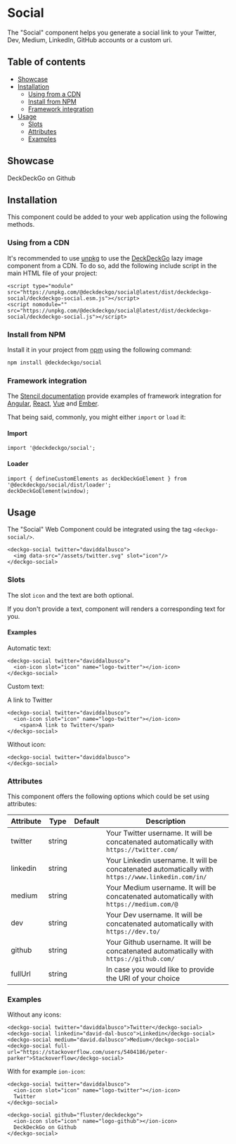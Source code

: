 # Social

The "Social" component helps you generate a social link to your Twitter, Dev, Medium, LinkedIn, GitHub accounts or a custom uri.

## Table of contents

- [Showcase](#app-components-social-showcase)
- [Installation](#app-components-social-installation)
	- [Using from a CDN](#app-components-social-from-a-cdn)
	- [Install from NPM](#app-components-social-from-npm)
	- [Framework integration](#app-components-social-framework-integration)
- [Usage](#app-components-social-usage)
  - [Slots](#app-components-social-slots)
  - [Attributes](#app-components-social-attributes)
  - [Examples](#app-components-social-examples)

## Showcase

<p>
  <deckgo-social twitter="daviddalbusco"><ion-icon slot="icon" name="logo-twitter"></ion-icon></deckgo-social>
</p>

<p>
  <deckgo-social github="deckgo/deckdeckgo"><ion-icon slot="icon" name="logo-github"></ion-icon> DeckDeckGo on Github</deckgo-social>
</p>

## Installation

This component could be added to your web application using the following methods.

### Using from a CDN

It's recommended to use [unpkg](https://unpkg.com/) to use the [DeckDeckGo] lazy image component from a CDN. To do so, add the following include script in the main HTML file of your project:

```
<script type="module" src="https://unpkg.com/@deckdeckgo/social@latest/dist/deckdeckgo-social/deckdeckgo-social.esm.js"></script>
<script nomodule="" src="https://unpkg.com/@deckdeckgo/social@latest/dist/deckdeckgo-social/deckdeckgo-social.js"></script>
```
### Install from NPM

Install it in your project from [npm](https://www.npmjs.com/package/@deckdeckgo/qrcode) using the following command:

```bash
npm install @deckdeckgo/social
```

### Framework integration

The [Stencil documentation](https://stenciljs.com/docs/overview) provide examples of framework integration for [Angular](https://stenciljs.com/docs/angular), [React](https://stenciljs.com/docs/react), [Vue](https://stenciljs.com/docs/vue) and [Ember](https://stenciljs.com/docs/ember).

That being said, commonly, you might either `import` or `load` it:

#### Import

```
import '@deckdeckgo/social';
```

#### Loader

```
import { defineCustomElements as deckDeckGoElement } from '@deckdeckgo/social/dist/loader';
deckDeckGoElement(window);
```

## Usage

The "Social" Web Component could be integrated using the tag `<deckgo-social/>`.

```
<deckgo-social twitter="daviddalbusco">
  <img data-src="/assets/twitter.svg" slot="icon"/>
</deckgo-social>
```

### Slots

The slot `icon` and the text are both optional.

If you don't provide a text, component will renders a corresponding text for you.

#### Examples

Automatic text:

<p>
  <deckgo-social twitter="daviddalbusco"><ion-icon slot="icon" name="logo-twitter"></ion-icon></deckgo-social>
</p>

```
<deckgo-social twitter="daviddalbusco">
  <ion-icon slot="icon" name="logo-twitter"></ion-icon>
</deckgo-social>
```

Custom text:

<p>
  <deckgo-social twitter="daviddalbusco"><ion-icon slot="icon" name="logo-twitter"></ion-icon><span>A link to Twitter</span></deckgo-social>
</p>

```
<deckgo-social twitter="daviddalbusco">
  <ion-icon slot="icon" name="logo-twitter"></ion-icon>
    <span>A link to Twitter</span>
</deckgo-social>
```

Without icon:

<p>
  <deckgo-social twitter="daviddalbusco"></deckgo-social>
</p>

```
<deckgo-social twitter="daviddalbusco">
</deckgo-social>
```

### Attributes

This component offers the following options which could be set using attributes:

| Attribute                      | Type   | Default   | Description   |
| -------------------------- |-----------------|-----------------|-----------------|
| twitter | string |  | Your Twitter username. It will be concatenated automatically with `https://twitter.com/` |
| linkedin | string |  | Your Linkedin username. It will be concatenated automatically with `https://www.linkedin.com/in/` |
| medium | string |  | Your Medium username. It will be concatenated automatically with `https://medium.com/@` |
| dev | string |  | Your Dev username. It will be concatenated automatically with `https://dev.to/` |
| github | string |  | Your Github username. It will be concatenated automatically with `https://github.com/` |
| fullUrl | string |  | In case you would like to provide the URI of your choice |

### Examples

Without any icons:

```
<deckgo-social twitter="daviddalbusco">Twitter</deckgo-social>
<deckgo-social linkedin="david-dal-busco">Linkedin</deckgo-social>
<deckgo-social medium="david.dalbusco">Medium</deckgo-social>
<deckgo-social full-url="https://stackoverflow.com/users/5404186/peter-parker">Stackoverflow</deckgo-social>
```

With for example `ion-icon`:

```
<deckgo-social twitter="daviddalbusco">
  <ion-icon slot="icon" name="logo-twitter"></ion-icon>
  Twitter
</deckgo-social>

<deckgo-social github="fluster/deckdeckgo">
  <ion-icon slot="icon" name="logo-github"></ion-icon>
  DeckDeckGo on Github
</deckgo-social>
```

[DeckDeckGo]: https://deckdeckgo.com 